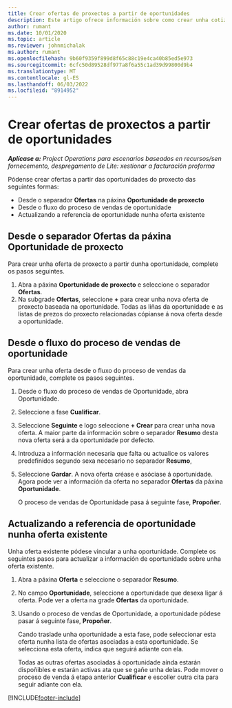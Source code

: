 ```yaml
---
title: Crear ofertas de proxectos a partir de oportunidades
description: Este artigo ofrece información sobre como crear unha cotización de proxecto a partir dunha oportunidade.
author: rumant
ms.date: 10/01/2020
ms.topic: article
ms.reviewer: johnmichalak
ms.author: rumant
ms.openlocfilehash: 9b60f9359f899d8f65c88c19e4ca40b85ed5e973
ms.sourcegitcommit: 6cfc50d89528df977a8f6a55c1ad39d99800d9b4
ms.translationtype: MT
ms.contentlocale: gl-ES
ms.lasthandoff: 06/03/2022
ms.locfileid: "8914952"
---
```

# <a name="create-project-quotes-from-opportunities"></a>Crear ofertas de proxectos a partir de oportunidades

_**Aplícase a:** Project Operations para escenarios baseados en recursos/sen fornecemento, despregamento de Lite: xestionar a facturación proforma_

Pódense crear ofertas a partir das oportunidades do proxecto das seguintes formas:

- Desde o separador **Ofertas** na páxina **Oportunidade de proxecto**
- Desde o fluxo do proceso de vendas de oportunidade
- Actualizando a referencia de oportunidade nunha oferta existente

## <a name="from-the-quotes-tab-of-the-project-opportunity-page"></a>Desde o separador Ofertas da páxina Oportunidade de proxecto

Para crear unha oferta de proxecto a partir dunha oportunidade, complete os pasos seguintes.

1. Abra a páxina **Oportunidade de proxecto** e seleccione o separador **Ofertas**. 
2. Na subgrade **Ofertas**, seleccione **+** para crear unha nova oferta de proxecto baseada na oportunidade. Todas as liñas da oportunidade e as listas de prezos do proxecto relacionadas cópianse á nova oferta desde a oportunidade.

## <a name="from-the-opportunity-sales-process-flow"></a>Desde o fluxo do proceso de vendas de oportunidade

Para crear unha oferta desde o fluxo do proceso de vendas da oportunidade, complete os pasos seguintes.

1. Desde o fluxo do proceso de vendas de Oportunidade, abra Oportunidade.
2. Seleccione a fase **Cualificar**. 
3. Seleccione **Seguinte** e logo seleccione **+ Crear** para crear unha nova oferta. A maior parte da información sobre o separador **Resumo** desta nova oferta será a da oportunidade por defecto. 
4. Introduza a información necesaria que falta ou actualice os valores predefinidos segundo sexa necesario no separador **Resumo**,
5. Seleccione **Gardar**. A nova oferta créase e asóciase á oportunidade. Agora pode ver a información da oferta no separador **Ofertas** da páxina **Oportunidade**. 

   O proceso de vendas de Oportunidade pasa á seguinte fase, **Propoñer**.


## <a name="by-updating-the-opportunity-reference-on-an-existing-quote"></a>Actualizando a referencia de oportunidade nunha oferta existente

Unha oferta existente pódese vincular a unha oportunidade. Complete os seguintes pasos para actualizar a información de oportunidade sobre unha oferta existente.

1. Abra a páxina **Oferta** e seleccione o separador **Resumo**.
2. No campo **Oportunidade**, seleccione a oportunidade que desexa ligar á oferta. Pode ver a oferta na grade **Ofertas** da oportunidade. 
3. Usando o proceso de vendas de Oportunidade, a oportunidade pódese pasar á seguinte fase, **Propoñer**. 

   Cando traslade unha oportunidade a esta fase, pode seleccionar esta oferta nunha lista de ofertas asociadas a esta oportunidade. Se selecciona esta oferta, indica que seguirá adiante con ela.

   Todas as outras ofertas asociadas á oportunidade aínda estarán dispoñibles e estarán activas ata que se gañe unha delas. Pode mover o proceso de venda á etapa anterior **Cualificar** e escoller outra cita para seguir adiante con ela.


[!INCLUDE[footer-include](../includes/footer-banner.md)]
